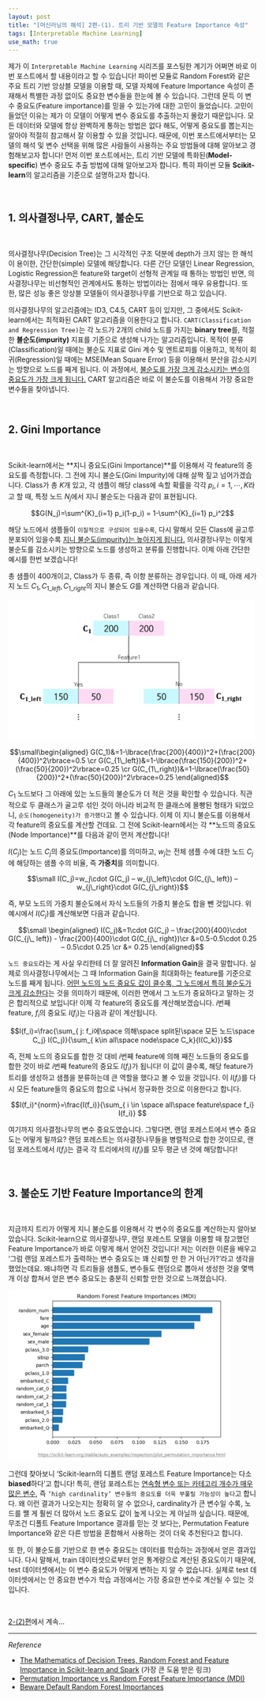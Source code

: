 ```yaml
---
layout: post
title: "[머신러닝의 해석] 2편-(1). 트리 기반 모델의 Feature Importance 속성"
tags: [Interpretable Machine Learning]
use_math: true
---
```


제가 이 ``Interpretable Machine Learning`` 시리즈를 포스팅한 계기가 어쩌면 바로 이번 포스트에서 할 내용이라고 할 수 있습니다! 파이썬 모듈로 Random Forest와 같은 주요 트리 기반 앙상블 모델을 이용할 때, 모델 자체에 Feature Importance 속성이 존재해서 특별한 과정 없이도 중요한 변수들을 한눈에 볼 수 있습니다. 그런데 문득 이 변수 중요도(Feature importance)를 믿을 수 있는가에 대한 고민이 들었습니다. 고민이 들었던 이유는 제가 이 모델이 어떻게 변수 중요도를 추출하는지 몰랐기 때문입니다. 모든 데이터와 모델에 항상 완벽하게 통하는 방법은 없다 해도, 어떻게 중요도를 뽑는지는 알아야 적절히 참고해서 잘 이용할 수 있을 것입니다. 때문에, 이번 포스트에서부터는 모델의 해석 및 변수 선택을 위해 많은 사람들이 사용하는 주요 방법들에 대해 알아보고 경험해보고자 합니다! 먼저 이번 포스트에서는, 트리 기반 모델에 특화된(**Model-specific**) 변수 중요도 추출 방법에 대해 알아보고자 합니다. 특히 파이썬 모듈 **Scikit-learn**의 알고리즘을 기준으로 설명하고자 합니다.

<br>

## 1. 의사결정나무, CART, 불순도
<br>

의사결정나무(Decision Tree)는 그 시각적인 구조 덕분에 depth가 크지 않는 한 해석이 용이한, 간단한(simple) 모델에 해당합니다. 다른 간단 모델인 Linear Regression, Logistic Regression은 feature와 target이 선형적 관계일 때 통하는 방법인 반면, 의사결정나무는 비선형적인 관계에서도 통하는 방법이라는 점에서 매우 유용합니다. 또 한, 많은 성능 좋은 앙상블 모델들이 의사결정나무를 기반으로 하고 있습니다.

의사결정나무의 알고리즘에는 ID3, C4.5, CART 등이 있지만, 그 중에서도 Scikit-learn에서는 최적화된 CART 알고리즘을 이용한다고 합니다. ``CART(Classification and Regression Tree)``는 각 노드가 2개의 child 노드를 가지는 **binary tree**를, 적절한 **불순도(impurity)** 지표를 기준으로 생성해 나가는 알고리즘입니다. 목적이 분류(Classification)일 때에는 불순도 지표로 Gini 계수 및 엔트로피를 이용하고, 목적이 회귀(Regression)일 때에는 MSE(Mean Square Error) 등을 이용해서 분산을 감소시키는 방향으로 노드를 째게 됩니다. 이 과정에서, <u>불순도를 가장 크게 감소시키는 변수의 중요도가 가장 크게 됩니다.</u> CART 알고리즘은 바로 이 불순도를 이용해서 가장 중요한 변수들을 찾아냅니다.

<br>

## 2. Gini Importance
<br>

Scikit-learn에서는 **지니 중요도(Gini Importance)**를 이용해서 각 feature의 중요도를 측정합니다. 그 전에 지니 불순도(Gini Impurity)에 대해 살짝 짚고 넘어가겠습니다. Class가 총 $K$개 있고, 각 샘플이 해당 class에 속할 확률을 각각 $p_i, i=1,\cdots, K$라고 할 때, 특정 노드 $N_j$에서 지니 불순도는 다음과 같이 표현됩니다.

$$G(N_j)=\sum^{K}_{i=1} p_i(1-p_i) = 1-\sum^{K}_{i=1} p_i^2$$

해당 노드에서 샘플들이 ``이질적으로 구성되어 있을수록``, 다시 말해서 모든 Class에 골고루 분포되어 있을수록 <u>지니 불순도(impurity)는 높아지게 됩니다.</u> 의사결정나무는 이렇게 불순도를 감소시키는 방향으로 노드를 생성하고 분류를 진행합니다. 이제 아래 간단한 예시를 한번 보겠습니다!

총 샘플이 400개이고, Class가 두 종류, 즉 이항 분류하는 경우입니다.  이 때, 아래 세가지 노드 $C_1, C_{1\_ left}, C_{1\_ right}$의 지니 불순도 $G$를 계산하면 다음과 같습니다.

<img src='/assets/iml2_1.PNG' width='500px'>

$$\small\begin{aligned} G(C_1)&=1-\lbrace(\frac{200}{400})^2+(\frac{200}{400})^2\rbrace=0.5 \cr G(C_{1\_left})&=1-\lbrace(\frac{150}{200})^2+(\frac{50}{200})^2\rbrace=0.25 \cr G(C_{1\_right})&=1-\lbrace(\frac{50}{200})^2+(\frac{50}{200})^2\rbrace=0.25 \end{aligned}$$

$C_1$ 노드보다 그 아래에 있는 노드들의 불순도가 더 적은 것을 확인할 수 있습니다. 직관적으로 두 클래스가 골고루 섞인 것이 아니라 비교적 한 클래스에 몰빵된 형태가 되었으니, ``순도(homogeneity)가 증가했다``고 볼 수 있습니다. 이제 이 지니 불순도를 이용해서 각 feature의 중요도를 계산할 건데요. 그 전에 Scikit-learn에서는 각 **노드의 중요도(Node Importance)**를 다음과 같이 먼저 계산합니다!

 $I(C_j)$는 노드 $C_j$의 중요도(Importance)를 의미하고, $w_j$는 전체 샘플 수에 대한 노드 $C_j$에 해당하는 샘플 수의 비율, 즉 **가중치**를 의미합니다.

$$\small I(C_j)=w_j\cdot G(C_j) – w_{j\_left}\cdot G(C_{j\_ left}) – w_{j\_right}\cdot G(C_{j\_right})$$

즉, 부모 노드의 가중치 불순도에서 자식 노드들의 가중치 불순도 합을 뺀 것입니다. 위 예시에서 $I(C_j)$를 계산해보면 다음과 같습니다.

$$\small \begin{aligned} I(C_j)&=1\cdot G(C_j) – \frac{200}{400}\cdot G(C_{j\_ left}) - \frac{200}{400}\cdot G(C_{j\_ right})\cr &=0.5-0.5\cdot 0.25 – 0.5\cdot 0.25 \cr &= 0.25 \end{aligned}$$

``노드 중요도``라는 게 사실 우리한테 더 잘 알려진 **Information Gain**을 결국 말합니다. 실제로 의사결정나무에서는 그 때 Information Gain을 최대화하는 feature를 기준으로 노드를 째게 됩니다. <u>어떤 노드의 노드 중요도 값이 클수록, 그 노드에서 특히 불순도가 크게 감소한다</u>는 것을 의미하기 때문에, 이러한 면에서 그 노드가 중요하다고 말하는 것은 합리적으로 보입니다! 이제 각 feature의 중요도를 계산해보겠습니다. $i$번째 feature, $f_i$의 중요도 $I(f_i)$는 다음과 같이 계산됩니다.

$$I(f_i)=\frac{\sum_{ j: f_i에\space 의해\space split된\space 모든 노드\space C_j} I(C_j)}{\sum_{ k\in all\space node\space C_k}{I(C_k)}}$$

즉, 전체 노드의 중요도를 합한 것 대비 $i$번째 feature에 의해 째진 노드들의 중요도를 합한 것이 바로 $i$번째 feature의 중요도 $I(f_i)$가 됩니다! 이 값이 클수록, 해당 feature가 트리를 생성하고 샘플을 분류하는데 큰 역할을 했다고 볼 수 있을 것입니다. 이 $I(f_i)$를 다시 모든 feature들의 중요도의 합으로 나눠서 정규화한 것으로 이용한다고 합니다.

$$I(f_i)^{norm}=\frac{I(f_i)}{\sum_{ i \in \space all\space feature\space f_i} I(f_i)} $$

여기까지 의사결정나무의 변수 중요도였습니다. 그렇다면, 랜덤 포레스트에서 변수 중요도는 어떻게 될까요? 랜덤 포레스트는 의사결정나무들을 병렬적으로 합한 것이므로, 랜덤 포레스트에서 $I(f_i)$는 결국 각 트리에서의 $I(f_i)$를 모두 평균 낸 것에 해당합니다!  

<br>

## 3. 불순도 기반 Feature Importance의 한계
<br>

지금까지 트리가 어떻게 지니 불순도를 이용해서 각 변수의 중요도를 계산하는지 알아보았습니다. Scikit-learn으로 의사결정나무, 랜덤 포레스트 모델을 이용할 때 참고했던 Feature Importance가 바로 이렇게 해서 얻어진 것입니다! 저는 이러한 이론을 배우고 ‘그럼 랜덤 포레스트가 출력하는 변수 중요도는 꽤 신뢰할 만 한 거 아닌가?’라고 생각을 했었는데요. 왜냐하면 각 트리들을 샘플도, 변수들도 랜덤으로 뽑아서 생성한 것을 몇백개 이상 합쳐서 얻은 변수 중요도는 충분히 신뢰할 만한 것으로 느껴졌습니다.

<img src='/assets/iml2_2.png' width='450px'>

그런데 찾아보니 ‘Scikit-learn의 디폴트 랜덤 포레스트 Feature Importance는 다소 **biased**하다’고 합니다! 특히, 랜덤 포레스트는 <u>연속형 변수 또는 카테고리 개수가 매우 많은 변수</u>, 즉 ``‘high cardinality’ 변수들의 중요도를 더욱 부풀릴 가능성이 높다``고 합니다. 왜 이런 결과가 나오는지는 정확히 알 수 없으나, cardinality가 큰 변수일 수록, 노드를 쨀 게 훨씬 더 많아서 노드 중요도 값이 높게 나오는 게 아닐까 싶습니다. 때문에, 무조건 디폴트 Feature Importance 결과를 믿는 것 보다는, Permutation Feature Importance와 같은 다른 방법을 혼합해서 사용하는 것이 더욱 추천된다고 합니다.

또 한, 이 불순도를 기반으로 한 변수 중요도는 데이터를 학습하는 과정에서 얻은 결과입니다. 다시 말해서, train 데이터셋으로부터 얻은 통계량으로 계산된 중요도이기 때문에, test 데이터셋에서는 이 변수 중요도가 어떻게 변하는 지 알 수 없습니다. 실제로 test 데이터셋에서는 안 중요한 변수가 학습 과정에서는 가장 중요한 변수로 계산될 수 있는 것입니다.

<br>

[2-(2)편](https://soohee410.github.io/iml_tree_importance2)에서 계속...
<br>

---
$Reference$

- [The Mathematics of Decision Trees, Random Forest and Feature Importance in Scikit-learn and Spark](https://towardsdatascience.com/the-mathematics-of-decision-trees-random-forest-and-feature-importance-in-scikit-learn-and-spark-f2861df67e3) (가장 큰 도움 받은 링크)
- [Permutation Importance vs Random Forest Feature Importance (MDI)](https://scikit-learn.org/stable/auto_examples/inspection/plot_permutation_importance.html)
- [Beware Default Random Forest Importances]( https://explained.ai/rf-importance/)

<br>
